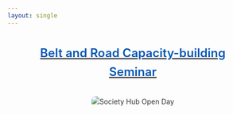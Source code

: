 ```yaml
---
layout: single
---
```


<div style="font-family: -apple-system, BlinkMacSystemFont, 'Segoe UI', Roboto, 'Helvetica Neue', Arial, sans-serif; color: #333; max-width: 1000px; margin: 0 auto; padding: 20px; line-height: 1.6;">

  <div style="text-align: center; margin-bottom: 30px;">
    <a href="https://mp.weixin.qq.com/s/LxDhwoWDijUZHY_JCaFDsA">
    <h2 style="font-size: 24px; font-weight: 600; color: #0056b3; margin-top: 0;">
      Belt and Road Capacity-building Seminar
    </h2>
    </a>
  </div>

  <!-- 添加图片的 div -->
  <div style="margin-top: 30px; text-align: center;">
    <img src="/images/news/5-1.png" alt="Society Hub Open Day" style="max-width: 100%; height: auto; border-radius: 8px;">
  </div>

</div>